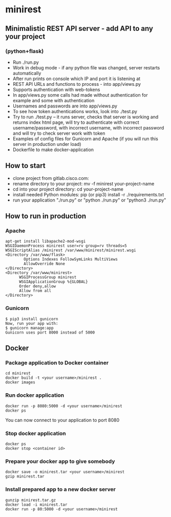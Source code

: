 # minirest
## Minimalistic REST API server - add API to any your project
### (python+flask)
- Run ./run.py
- Work in debug mode - if any python file was changed, server restarts automatically
- After run prints on console which IP and port it is listening at
- REST API URLs and functions to process - into app/views.py
- Supports authentication with web-tokens
- In app/views.py some calls had made without authentication for example and some with authentication
- Usernames and passwords are into app/views.py
- To see how token authentications works, look into ./test.py
- Try to run ./test.py – it runs server, checks that server is working and returns index html page, will try to authenticate with correct username/password, with incorrect username, with incorrect password and will try to check server work with token
- Examples of config files for Gunicorn and Apache (if you will run this server in production under load)
- Dockerfile to make docker-application

## How to start
* clone project from gitlab.cisco.com:
* rename directory to your project: mv -f minirest your-project-name
* cd into your project directory: cd your-project-name
* install needed Python modules: pip (or pip3) install -r ./requirements.txt
* run your application "./run.py" or "python ./run.py" or "python3 ./run.py"

## How to run in production
### Apache
```
apt-get install libapache2-mod-wsgi
WSGIDaemonProcess minirest user=rv group=rv threads=5
WSGIScriptAlias /minirest /var/www/minirest/minirest.wsgi
<Directory /var/www/flask>
        Options Indexes FollowSymLinks MultiViews
        AllowOverride None
</Directory>
<Directory /var/www/minirest>
      WSGIProcessGroup minirest
      WSGIApplicationGroup %{GLOBAL}
      Order deny,allow
      Allow from all
</Directory>
```

### Gunicorn
```
$ pip3 install gunicorn
Now, run your app with:
$ gunicorn manage:app
Gunicorn uses port 8000 instead of 5000
```

## Docker
### Package application to Docker container
```
cd minirest
docker build -t <your username>/minirest .
docker images
```
### Run docker application
```
docker run -p 8080:5000 -d <your username>/minirest
docker ps
```
You can now connect to your application to port 8080
### Stop docker application
```
docker ps
docker stop <container id>
```
### Prepare your docker app to give somebody
```
docker save -o minirest.tar <your username>/minirest
gzip minirest.tar
```
### Install prepared app to a new docker server
```
gunzip minirest.tar.gz
docker load -i minirest.tar
docker run -p 80:5000 -d <your username>/minirest
```
